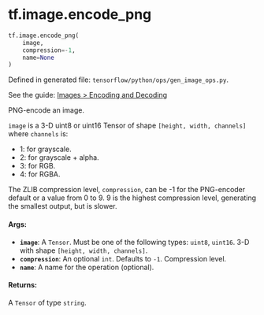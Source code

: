 <div itemscope itemtype="http://developers.google.com/ReferenceObject">
<meta itemprop="name" content="tf.image.encode_png" />
<meta itemprop="path" content="Stable" />
</div>

# tf.image.encode_png

``` python
tf.image.encode_png(
    image,
    compression=-1,
    name=None
)
```



Defined in generated file: `tensorflow/python/ops/gen_image_ops.py`.

See the guide: [Images > Encoding and Decoding](../../../../api_guides/python/image.md#Encoding_and_Decoding)

PNG-encode an image.

`image` is a 3-D uint8 or uint16 Tensor of shape `[height, width, channels]`
where `channels` is:

*   1: for grayscale.
*   2: for grayscale + alpha.
*   3: for RGB.
*   4: for RGBA.

The ZLIB compression level, `compression`, can be -1 for the PNG-encoder
default or a value from 0 to 9.  9 is the highest compression level, generating
the smallest output, but is slower.

#### Args:

* <b>`image`</b>: A `Tensor`. Must be one of the following types: `uint8`, `uint16`.
    3-D with shape `[height, width, channels]`.
* <b>`compression`</b>: An optional `int`. Defaults to `-1`. Compression level.
* <b>`name`</b>: A name for the operation (optional).


#### Returns:

A `Tensor` of type `string`.